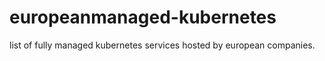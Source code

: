 # europeanmanaged-kubernetes
list of fully managed kubernetes services hosted by european companies.
